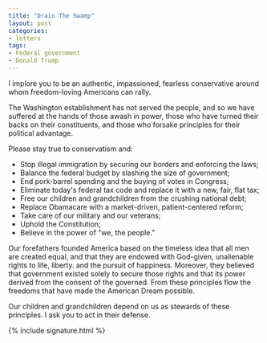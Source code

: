 ```yaml
---
title: "Drain The Swamp"
layout: post
categories:
- letters
tags:
- Federal government
- Donald Trump
---
```


I implore you to be an authentic, impassioned, fearless conservative around whom freedom-loving Americans can rally.

The Washington establishment has not served the people, and so we have suffered at the hands of those awash in power, those who have turned their backs on their constituents, and those who forsake principles for their political advantage.

Please stay true to conservatism and:

- Stop illegal immigration by securing our borders and enforcing the laws;
- Balance the federal budget by slashing the size of government;
- End pork-barrel spending and the buying of votes in Congress;
- Eliminate today's federal tax code and replace it with a new, fair, flat tax;
- Free our children and grandchildren from the crushing national debt;
- Replace Obamacare with a market-driven, patient-centered reform;
- Take care of our military and our veterans;
- Uphold the Constitution;
- Believe in the power of "we, the people."

Our forefathers founded America based on the timeless idea that all men are created equal, and that they are endowed with God-given, unalienable rights to life, liberty. and the pursuit of happiness. Moreover, they believed that government existed solely to secure those rights and that its power derived from the consent of the governed. From these principles flow the freedoms that have made the American Dream possible.

Our children and grandchildren depend on us as stewards of these principles. I ask you to act in their defense.

{% include signature.html %}
